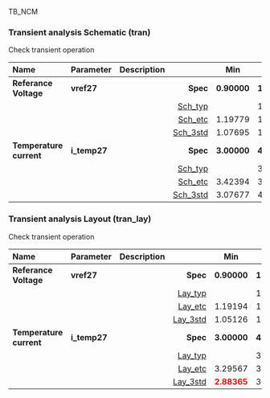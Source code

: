 TB_NCM

### Transient analysis Schematic (tran)

Check transient operation



|**Name**|**Parameter**|**Description**| |**Min**|**Typ**|**Max**| Unit|
|:---|:---|:---|---:|:---:|:---:|:---:| ---:|
|**Referance Voltage**|**vref27** || **Spec**  | **0.90000** | **1.20000** | **1.50000** | **V** |
| | | |<a href='results/tran_Sch_typical.html'>Sch_typ</a>| | 1.20066 |  | |
| | | |<a href='results/tran_Sch_etc.html'>Sch_etc</a>|1.19779 | 1.20082 | 1.20342 | |
| | | |<a href='results/tran_Sch_mc.html'>Sch_3std</a>|1.07695 | 1.20448 | 1.33201 | |
|**Temperature current**|**i\_temp27** || **Spec**  | **3.00000** | **4.00000** | **5.00000** | **uA** |
| | | |<a href='results/tran_Sch_typical.html'>Sch_typ</a>| | 3.98492 |  | |
| | | |<a href='results/tran_Sch_etc.html'>Sch_etc</a>|3.42394 | 3.97680 | 4.64859 | |
| | | |<a href='results/tran_Sch_mc.html'>Sch_3std</a>|3.07677 | 4.00629 | 4.93581 | |

### Transient analysis Layout (tran_lay)

Check transient operation



|**Name**|**Parameter**|**Description**| |**Min**|**Typ**|**Max**| Unit|
|:---|:---|:---|---:|:---:|:---:|:---:| ---:|
|**Referance Voltage**|**vref27** || **Spec**  | **0.90000** | **1.20000** | **1.50000** | **V** |
| | | |<a href='results/tran_Lay_typical.html'>Lay_typ</a>| | 1.19532 |  | |
| | | |<a href='results/tran_Lay_etc.html'>Lay_etc</a>|1.19194 | 1.19546 | 1.19891 | |
| | | |<a href='results/tran_Lay_mc.html'>Lay_3std</a>|1.05126 | 1.19257 | 1.33388 | |
|**Temperature current**|**i\_temp27** || **Spec**  | **3.00000** | **4.00000** | **5.00000** | **uA** |
| | | |<a href='results/tran_Lay_typical.html'>Lay_typ</a>| | 3.83907 |  | |
| | | |<a href='results/tran_Lay_etc.html'>Lay_etc</a>|3.29567 | 3.83206 | 4.48719 | |
| | | |<a href='results/tran_Lay_mc.html'>Lay_3std</a>|<span style='color:red'>**2.88365**</span> | 3.85665 | 4.82964 | |

